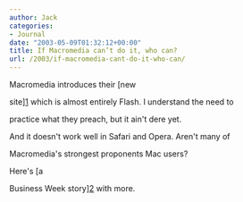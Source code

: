 ```yaml
---
author: Jack
categories:
- Journal
date: "2003-05-09T01:32:12+00:00"
title: If Macromedia can’t do it, who can?
url: /2003/if-macromedia-cant-do-it-who-can/
---
```


Macromedia introduces their [new
  

  
site][1] which is almost entirely Flash. I understand the need to
  

  
practice what they preach, but it ain't dere yet.

And it doesn't work well in Safari and Opera. Aren't many of
  

  
Macromedia's strongest proponents Mac users?

Here's [a
  

  
Business Week story][2] with more.

 [1]: http://www.macromedia.com/
 [2]: //www.businessweek.com/technology/cnet/stories/991868.htm"